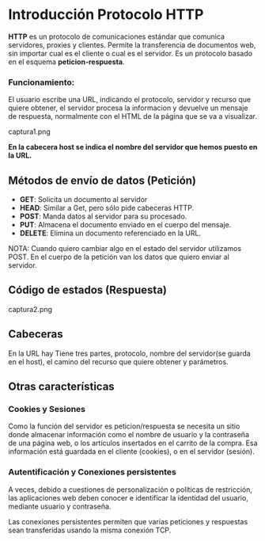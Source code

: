 # Introducción Protocolo HTTP

**HTTP** es un protocolo de comunicaciones estándar que comunica servidores, proxies y clientes. Permite la transferencia de documentos web, sin importar cual es el cliente o cual es el servidor. Es un protocolo basado en el esquema **peticion-respuesta**.

### Funcionamiento:

El usuario escribe una URL, indicando el protocolo, servidor y recurso que quiere obtener, el servidor procesa la informacion y devuelve un mensaje de respuesta, normalmente con el HTML de la página que se va a visualizar.

captura1.png

**En la cabecera host se indica el nombre del servidor que hemos puesto en la URL.**

## Métodos de envío de datos (Petición)

* **GET**: Solicita un documento al servidor
* **HEAD**: Similar a Get, pero sólo pide cabeceras HTTP.
* **POST**: Manda datos al servidor para su procesado.
* **PUT**: Almacena el documento enviado en el cuerpo del mensaje.
* **DELETE**: Elimina un documento referenciado en la URL.


NOTA:
Cuando quiero cambiar algo en el estado del servidor utilizamos POST. En el cuerpo de la petición van los datos que quiero enviar al servidor. 

## Código de estados (Respuesta)

captura2.png

## Cabeceras

En la URL hay Tiene tres partes, protocolo, nombre del servidor(se guarda en el host), el camino del recurso que quiere obtener y parámetros.

## Otras características

### Cookies y Sesiones

Como la función del servidor es peticion/respuesta se necesita un sitio donde almacenar información como el nombre de usuario y la contraseña de una página web, o los artículos insertados en el carrito de la compra. Esa información está guardada en el cliente (cookies), o en el servidor (sesión).

### Autentificación y Conexiones persistentes

A veces, debido a cuestiones de personalización o políticas de restricción, las aplicaciones web deben conocer e identificar la identidad del usuario, mediante usuario y contraseña.

Las conexiones persistentes permiten que varias peticiones y respuestas sean transferidas usando la misma conexión TCP.